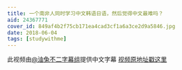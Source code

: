 ```yaml
---
title: 一个南非人同时学习中文韩语日语，然后觉得中文最难吗？
aid: 24367771
cover_id: 849af4b2f75cb171ea4cad3cf1a6a3ce2d9a5846.jpg
date: 2018-06-04
tags: [studywithme]
---
```

此视频由[@油兔不二字幕组](https://space.bilibili.com/15967711/#/)提供中文字幕
[视频原地址戳这里](https://www.bilibili.com/video/av24367771)